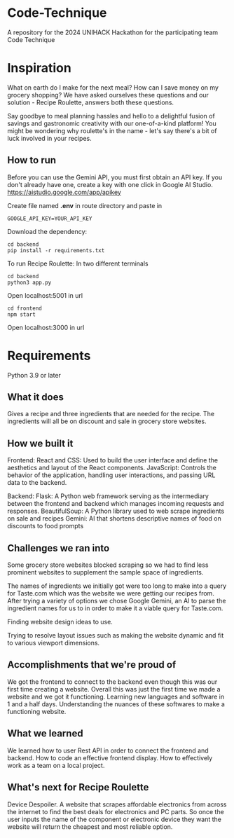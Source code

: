 # Code-Technique
A repository for the 2024 UNIHACK Hackathon for the participating team Code Technique

# Inspiration
What on earth do I make for the next meal? How can I save money on my grocery shopping? We have asked ourselves these questions and our solution - Recipe Roulette, answers both these questions.

Say goodbye to meal planning hassles and hello to a delightful fusion of savings and gastronomic creativity with our one-of-a-kind platform! You might be wondering why roulette's in the name -
let's say there's a bit of luck involved in your recipes.

## How to run
Before you can use the Gemini API, you must first obtain an API key. If you don't already have one, create a key with one click in Google AI Studio.
https://aistudio.google.com/app/apikey

Create file named **.env** in route directory and paste in
```
GOOGLE_API_KEY=YOUR_API_KEY
```

Download the dependency:
```
cd backend
pip install -r requirements.txt
```

To run Recipe Roulette:
In two different terminals
```
cd backend
python3 app.py
```
Open localhost:5001 in url
```
cd frontend
npm start
```
Open localhost:3000 in url

# Requirements
Python 3.9 or later

## What it does
Gives a recipe and three ingredients that are needed for the recipe. The ingredients will all be on discount and sale in grocery store websites.

## How we built it
Frontend:
React and CSS: Used to build the user interface and define the aesthetics and layout of the React components.
JavaScript: Controls the behavior of the application, handling user interactions, and passing URL data to the backend.

Backend:
Flask: A Python web framework serving as the intermediary between the frontend and backend which manages incoming requests and responses.
BeautifulSoup: A Python library used to web scrape ingredients on sale and recipes
Gemini: AI that shortens descriptive names of food on discounts to food prompts

## Challenges we ran into
Some grocery store websites blocked scraping so we had to find less prominent websites to supplement the sample space of ingredients.

The names of ingredients we initially got were too long to make into a query for Taste.com which was the website we were getting our recipes from. After trying a variety of options we chose Google Gemini, an AI to parse the ingredient names for us to in order to make it a viable query for Taste.com.

Finding website design ideas to use.

Trying to resolve layout issues such as making the website dynamic and fit to various viewport dimensions. 

## Accomplishments that we're proud of
We got the frontend to connect to the backend even though this was our first time creating a website.
Overall this was just the first time we made a website and we got it functioning.
Learning new languages and software in 1 and a half days.
Understanding the nuances of these softwares to make a functioning website.

## What we learned
We learned how to user Rest API in order to connect the frontend and backend.
How to code an effective frontend display. 
How to effectively work as a team on a local project.

## What's next for Recipe Roulette
Device Despoiler. A website that scrapes affordable electronics from across the internet to find the best deals for electronics and PC parts. So once the user inputs the name of the component or electronic device they want the website will return the cheapest and most reliable option.
